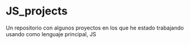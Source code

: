 # JS_projects
Un repositorio con algunos proyectos en los que he estado trabajando usando como lenguaje principal, JS
